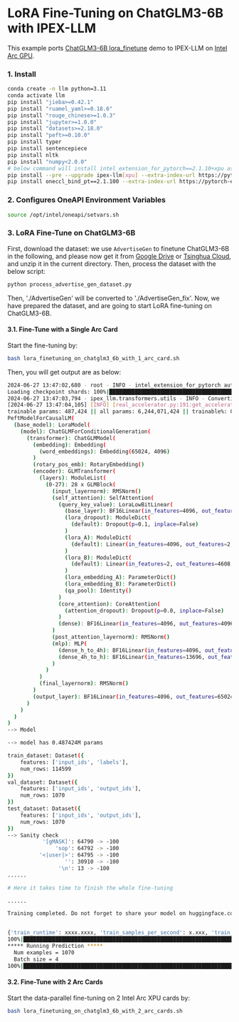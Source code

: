 # LoRA Fine-Tuning on ChatGLM3-6B with IPEX-LLM

This example ports [ChatGLM3-6B lora_finetune](https://github.com/THUDM/ChatGLM3/blob/main/finetune_demo/lora_finetune.ipynb) demo to IPEX-LLM on [Intel Arc GPU](../../README.md).

### 1. Install

```bash
conda create -n llm python=3.11
conda activate llm
pip install "jieba>=0.42.1"
pip install "ruamel_yaml>=0.18.6"
pip install "rouge_chinese>=1.0.3"
pip install "jupyter>=1.0.0"
pip install "datasets>=2.18.0"
pip install "peft>=0.10.0"
pip install typer
pip install sentencepiece
pip install nltk
pip install "numpy<2.0.0"
# below command will install intel_extension_for_pytorch==2.1.10+xpu as default
pip install --pre --upgrade ipex-llm[xpu] --extra-index-url https://pytorch-extension.intel.com/release-whl/stable/xpu/us/
pip install oneccl_bind_pt==2.1.100 --extra-index-url https://pytorch-extension.intel.com/release-whl/stable/xpu/us/
```

### 2. Configures OneAPI Environment Variables
```bash
source /opt/intel/oneapi/setvars.sh
```

### 3. LoRA Fine-Tune on ChatGLM3-6B

First, download the dataset: we use `AdvertiseGen` to finetune ChatGLM3-6B in the following, and please now get it from [Google Drive](https://drive.google.com/file/d/13_vf0xRTQsyneRKdD1bZIr93vBGOczrk/view?usp=sharing) or [Tsinghua Cloud](https://cloud.tsinghua.edu.cn/f/b3f119a008264b1cabd1/?dl=1), and unzip it in the current directory. Then, process the dataset with the below script:

```bash
python process_advertise_gen_dataset.py
```

Then, './AdvertiseGen' will be converted to './AdvertiseGen_fix'. Now, we have prepared the dataset, and are going to start LoRA fine-tuning on ChatGLM3-6B.

#### 3.1. Fine-Tune with a Single Arc Card

Start the fine-tuning by:

```bash
bash lora_finetuning_on_chatglm3_6b_with_1_arc_card.sh
```

Then, you will get output are as below:

```bash
2024-06-27 13:47:02,680 - root - INFO - intel_extension_for_pytorch auto imported
Loading checkpoint shards: 100%|███████████████████████████████████████████████████████████████████████| 7/7 [00:01<00:00,  6.47it/s]
2024-06-27 13:47:03,794 - ipex_llm.transformers.utils - INFO - Converting the current model to bf16 format......
[2024-06-27 13:47:04,105] [INFO] [real_accelerator.py:191:get_accelerator] Setting ds_accelerator to xpu (auto detect)
trainable params: 487,424 || all params: 6,244,071,424 || trainable%: 0.0078
PeftModelForCausalLM(
  (base_model): LoraModel(
    (model): ChatGLMForConditionalGeneration(
      (transformer): ChatGLMModel(
        (embedding): Embedding(
          (word_embeddings): Embedding(65024, 4096)
        )
        (rotary_pos_emb): RotaryEmbedding()
        (encoder): GLMTransformer(
          (layers): ModuleList(
            (0-27): 28 x GLMBlock(
              (input_layernorm): RMSNorm()
              (self_attention): SelfAttention(
                (query_key_value): LoraLowBitLinear(
                  (base_layer): BF16Linear(in_features=4096, out_features=4608, bias=True)
                  (lora_dropout): ModuleDict(
                    (default): Dropout(p=0.1, inplace=False)
                  )
                  (lora_A): ModuleDict(
                    (default): Linear(in_features=4096, out_features=2, bias=False)
                  )
                  (lora_B): ModuleDict(
                    (default): Linear(in_features=2, out_features=4608, bias=False)
                  )
                  (lora_embedding_A): ParameterDict()
                  (lora_embedding_B): ParameterDict()
                  (qa_pool): Identity()
                )
                (core_attention): CoreAttention(
                  (attention_dropout): Dropout(p=0.0, inplace=False)
                )
                (dense): BF16Linear(in_features=4096, out_features=4096, bias=False)
              )
              (post_attention_layernorm): RMSNorm()
              (mlp): MLP(
                (dense_h_to_4h): BF16Linear(in_features=4096, out_features=27392, bias=False)
                (dense_4h_to_h): BF16Linear(in_features=13696, out_features=4096, bias=False)
              )
            )
          )
          (final_layernorm): RMSNorm()
        )
        (output_layer): BF16Linear(in_features=4096, out_features=65024, bias=False)
      )
    )
  )
)
--> Model

--> model has 0.487424M params

train_dataset: Dataset({
    features: ['input_ids', 'labels'],
    num_rows: 114599
})
val_dataset: Dataset({
    features: ['input_ids', 'output_ids'],
    num_rows: 1070
})
test_dataset: Dataset({
    features: ['input_ids', 'output_ids'],
    num_rows: 1070
})
--> Sanity check
           '[gMASK]': 64790 -> -100
               'sop': 64792 -> -100
          '<|user|>': 64795 -> -100
                  '': 30910 -> -100
                '\n': 13 -> -100
......

# Here it takes time to finish the whole fine-tuning

......

Training completed. Do not forget to share your model on huggingface.co/models =)


{'train_runtime': xxxx.xxxx, 'train_samples_per_second': x.xxx, 'train_steps_per_second': x.xxx, 'train_loss': xx.xx, 'epoch': x.xx}
100%|████████████████████████████████████████████████████████████████████████████████████████████| 3000/3000 [xx:xx<00:00,  x.xxit/s]
***** Running Prediction *****
  Num examples = 1070
  Batch size = 4
100%|██████████████████████████████████████████████████████████████████████████████████████████████| 268/268 [xx:xx<00:00,  x.xxs/it]
```

#### 3.2. Fine-Tune with 2 Arc Cards

Start the data-parallel fine-tuning on 2 Intel Arc XPU cards by:

```bash
bash lora_finetuning_on_chatglm3_6b_with_2_arc_cards.sh
```
